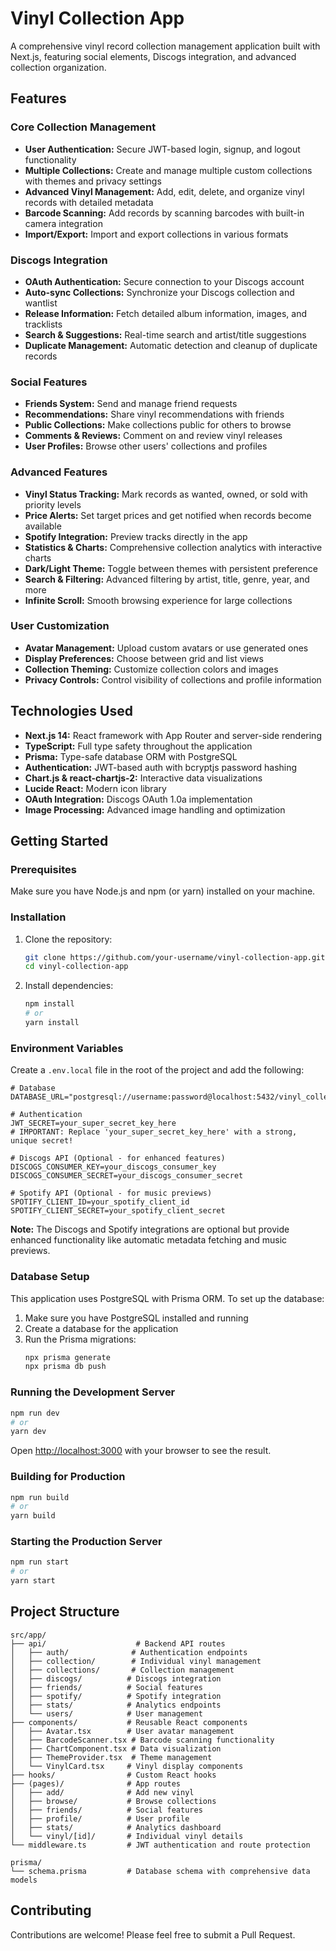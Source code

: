 # Vinyl Collection App

A comprehensive vinyl record collection management application built with Next.js, featuring social elements, Discogs integration, and advanced collection organization.

## Features

### Core Collection Management
*   **User Authentication:** Secure JWT-based login, signup, and logout functionality
*   **Multiple Collections:** Create and manage multiple custom collections with themes and privacy settings
*   **Advanced Vinyl Management:** Add, edit, delete, and organize vinyl records with detailed metadata
*   **Barcode Scanning:** Add records by scanning barcodes with built-in camera integration
*   **Import/Export:** Import and export collections in various formats

### Discogs Integration
*   **OAuth Authentication:** Secure connection to your Discogs account
*   **Auto-sync Collections:** Synchronize your Discogs collection and wantlist
*   **Release Information:** Fetch detailed album information, images, and tracklists
*   **Search & Suggestions:** Real-time search and artist/title suggestions
*   **Duplicate Management:** Automatic detection and cleanup of duplicate records

### Social Features
*   **Friends System:** Send and manage friend requests
*   **Recommendations:** Share vinyl recommendations with friends
*   **Public Collections:** Make collections public for others to browse
*   **Comments & Reviews:** Comment on and review vinyl releases
*   **User Profiles:** Browse other users' collections and profiles

### Advanced Features
*   **Vinyl Status Tracking:** Mark records as wanted, owned, or sold with priority levels
*   **Price Alerts:** Set target prices and get notified when records become available
*   **Spotify Integration:** Preview tracks directly in the app
*   **Statistics & Charts:** Comprehensive collection analytics with interactive charts
*   **Dark/Light Theme:** Toggle between themes with persistent preference
*   **Search & Filtering:** Advanced filtering by artist, title, genre, year, and more
*   **Infinite Scroll:** Smooth browsing experience for large collections

### User Customization
*   **Avatar Management:** Upload custom avatars or use generated ones
*   **Display Preferences:** Choose between grid and list views
*   **Collection Theming:** Customize collection colors and images
*   **Privacy Controls:** Control visibility of collections and profile information

## Technologies Used

*   **Next.js 14:** React framework with App Router and server-side rendering
*   **TypeScript:** Full type safety throughout the application
*   **Prisma:** Type-safe database ORM with PostgreSQL
*   **Authentication:** JWT-based auth with bcryptjs password hashing
*   **Chart.js & react-chartjs-2:** Interactive data visualizations
*   **Lucide React:** Modern icon library
*   **OAuth Integration:** Discogs OAuth 1.0a implementation
*   **Image Processing:** Advanced image handling and optimization

## Getting Started

### Prerequisites

Make sure you have Node.js and npm (or yarn) installed on your machine.

### Installation

1.  Clone the repository:
    ```bash
    git clone https://github.com/your-username/vinyl-collection-app.git
    cd vinyl-collection-app
    ```
2.  Install dependencies:
    ```bash
    npm install
    # or
    yarn install
    ```

### Environment Variables

Create a `.env.local` file in the root of the project and add the following:

```
# Database
DATABASE_URL="postgresql://username:password@localhost:5432/vinyl_collection"

# Authentication
JWT_SECRET=your_super_secret_key_here
# IMPORTANT: Replace 'your_super_secret_key_here' with a strong, unique secret!

# Discogs API (Optional - for enhanced features)
DISCOGS_CONSUMER_KEY=your_discogs_consumer_key
DISCOGS_CONSUMER_SECRET=your_discogs_consumer_secret

# Spotify API (Optional - for music previews)
SPOTIFY_CLIENT_ID=your_spotify_client_id
SPOTIFY_CLIENT_SECRET=your_spotify_client_secret
```

**Note:** The Discogs and Spotify integrations are optional but provide enhanced functionality like automatic metadata fetching and music previews.

### Database Setup

This application uses PostgreSQL with Prisma ORM. To set up the database:

1. Make sure you have PostgreSQL installed and running
2. Create a database for the application
3. Run the Prisma migrations:
   ```bash
   npx prisma generate
   npx prisma db push
   ```

### Running the Development Server

```bash
npm run dev
# or
yarn dev
```

Open [http://localhost:3000](http://localhost:3000) with your browser to see the result.

### Building for Production

```bash
npm run build
# or
yarn build
```

### Starting the Production Server

```bash
npm run start
# or
yarn start
```

## Project Structure

```
src/app/
├── api/                    # Backend API routes
│   ├── auth/              # Authentication endpoints
│   ├── collection/        # Individual vinyl management
│   ├── collections/       # Collection management
│   ├── discogs/          # Discogs integration
│   ├── friends/          # Social features
│   ├── spotify/          # Spotify integration
│   ├── stats/            # Analytics endpoints
│   └── users/            # User management
├── components/           # Reusable React components
│   ├── Avatar.tsx        # User avatar management
│   ├── BarcodeScanner.tsx # Barcode scanning functionality
│   ├── ChartComponent.tsx # Data visualization
│   ├── ThemeProvider.tsx  # Theme management
│   └── VinylCard.tsx     # Vinyl display components
├── hooks/                # Custom React hooks
├── (pages)/              # App routes
│   ├── add/              # Add new vinyl
│   ├── browse/           # Browse collections
│   ├── friends/          # Social features
│   ├── profile/          # User profile
│   ├── stats/            # Analytics dashboard
│   └── vinyl/[id]/       # Individual vinyl details
└── middleware.ts         # JWT authentication and route protection

prisma/
└── schema.prisma         # Database schema with comprehensive data models
```

## Contributing

Contributions are welcome! Please feel free to submit a Pull Request.
